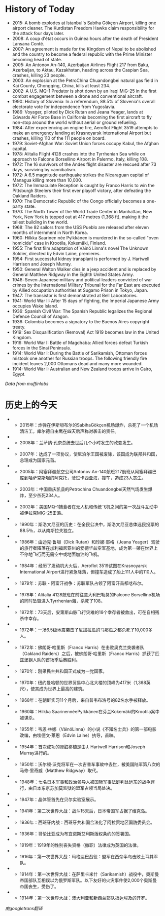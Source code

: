 # History of Today 

- 2015: A bomb explodes at Istanbul's Sabiha Gökçen Airport, killing one airport cleaner. The Kurdistan Freedom Hawks claim responsibility for the attack four days later.
- 2008: A coup d'état occurs in Guinea hours after the death of President Lansana Conté.
- 2007: An agreement is made for the Kingdom of Nepal to be abolished and the country to become a federal republic with the Prime Minister becoming head of state.
- 2005: An Antonov An-140, Azerbaijan Airlines Flight 217 from Baku, Azerbaijan, to Aktau, Kazakhstan, heading across the Caspian Sea, crashes, killing 23 people.
- 2003: An explosion at the PetroChina Chuandongbei natural gas field in Kai County, Chongqing, China, kills at least 234.
- 2002: A U.S. MQ-1 Predator is shot down by an Iraqi MiG-25 in the first combat engagement between a drone and conventional aircraft.
- 1990: History of Slovenia: In a referendum, 88.5% of Slovenia's overall electorate vote for independence from Yugoslavia.
- 1986: Voyager, piloted by Dick Rutan and Jeana Yeager, lands at Edwards Air Force Base in California becoming the first aircraft to fly non-stop around the world without aerial or ground refueling.
- 1984: After experiencing an engine fire, Aeroflot Flight 3519 attempts to make an emergency landing at Krasnoyarsk International Airport but crashes, killing 110 of the 111 people on board.
- 1979: Soviet-Afghan War: Soviet Union forces occupy Kabul, the Afghan capital.
- 1978: Alitalia Flight 4128 crashes into the Tyrrhenian Sea while on approach to Falcone Borsellino Airport in Palermo, Italy, killing 108.
- 1972: The 16 survivors of the Andes flight disaster are rescued after 73 days, surviving by cannibalism.
- 1972: A 6.5 magnitude earthquake strikes the Nicaraguan capital of Managua killing more than 10,000.
- 1972: The Immaculate Reception is caught by Franco Harris to win the Pittsburgh Steelers their first ever playoff victory, after defeating the Oakland Raiders.
- 1970: The Democratic Republic of the Congo officially becomes a one-party state.
- 1970: The North Tower of the World Trade Center in Manhattan, New York, New York is topped out at 417 metres (1,368 ft), making it the tallest building in the world.
- 1968: The 82 sailors from the USS Pueblo are released after eleven months of internment in North Korea.
- 1960: Hilkka Saarinen née Pylkkänen is murdered in the so-called "oven homicide" case in Krootila, Kokemäki, Finland.
- 1955: The first film adaptation of Väinö Linna's novel The Unknown Soldier, directed by Edvin Laine, premieres.
- 1954: First successful kidney transplant is performed by J. Hartwell Harrison and Joseph Murray.
- 1950: General Walton Walker dies in a jeep accident and is replaced by General Matthew Ridgway in the Eighth United States Army.
- 1948: Seven Japanese military and political leaders convicted of war crimes by the International Military Tribunal for the Far East are executed by Allied occupation authorities at Sugamo Prison in Tokyo, Japan.
- 1947: The transistor is first demonstrated at Bell Laboratories.
- 1941: World War II: After 15 days of fighting, the Imperial Japanese Army occupies Wake Island.
- 1936: Spanish Civil War: The Spanish Republic legalizes the Regional Defence Council of Aragon.
- 1936: Colombia becomes a signatory to the Buenos Aires copyright treaty.
- 1919: Sex Disqualification (Removal) Act 1919 becomes law in the United Kingdom.
- 1916: World War I: Battle of Magdhaba: Allied forces defeat Turkish forces in the Sinai Peninsula.
- 1914: World War I: During the Battle of Sarikamish, Ottoman forces mistook one another for Russian troops. The following friendly fire incident leaves 2,000 Ottomans dead and many more wounded.
- 1914: World War I: Australian and New Zealand troops arrive in Cairo, Egypt.

*Data from muffinlabs* 

# 历史上的今天 

- -  2015年：炸弹在伊斯坦布尔的SabihaGökçen机场爆炸，杀死了一个机场清洁工。库尔德自由鹰在四天后声称对袭击的责任。
- -  2008年：兰萨纳·孔奈总统去世后几个小时发生的政变发生。
- -  2007年：达成了一项协议，使尼泊尔王国被废除，该国成为联邦共和国，总理成为国家元首。
- -  2005年：阿塞拜疆航空公司Antonov An-140航班217航班从阿塞拜疆巴库到哈萨克斯坦的阿克托，驶过卡西亚海，撞车，造成23人丧生。
- -  2003年：中国重庆凯县的Petrochina Chuandongbei天然气场发生爆炸，至少杀死234人。
- -  2002年：美国MQ-1捕食者在无人机和传统飞机之间的第一次战斗互动中被伊拉克MIG-25击落。
- -  1990年：斯洛文尼亚的历史：在全民公决中，斯洛文尼亚总体选民投票的88.5％，以从南斯拉夫独立。
- -  1986年：由迪克·鲁坦（Dick Rutan）和珍娜·耶格（Jeana Yeager）驾驶的旅行者降落在加利福尼亚州的爱德华兹空军基地，成为第一架在世界上不停地飞行而无需空中或地面加油的飞机。
- -  1984年：经历了发动机大火后，Aeroflot 3519试图在Krasnoyarsk International Airport进行紧急降落，但撞车造成了船上111人中的110人。
- -  1979年：苏联 - 阿富汗战争：苏联军队占领了阿富汗首都喀布尔。
- -  1978年：Alitalia 4128航班在前往意大利巴勒莫的Falcone Borsellino机场的同时坠毁进入Tyrrhenian海，杀死了108。
- -  1972年：73天后，安第斯山脉飞行灾难的16个幸存者被救出，可在自相残杀中幸存。
- -  1972年：一场6.5级地震袭击了尼加拉瓜的马那瓜之都杀死了10,000多人。
- -  1972年：佛朗哥·哈里斯（Franco Harris）在击败奥克兰突袭者队（Oakland Raiders）之后，被佛朗哥·哈里斯（Franco Harris）抓获了匹兹堡钢人队的首场季后赛胜利。
- -  1970年：刚果民主共和国正式成为一党国家。
- -  1970年：纽约曼哈顿的世界贸易中心北大楼的顶峰为417米（1,368英尺），使其成为世界上最高的建筑。
- -  1968年：在朝鲜实习11个月后，来自普韦布洛号的82名水手被释放。
- -  1960年：Hilkka SaarinennéePylkkänen在芬兰Kokemäki的Krootila案中被谋杀。
- -  1955年：韦恩·林娜（VäinöLinna）的小说《不知名士兵》的第一部电影改编，由埃德文·莱恩（Edvin Laine）执导，首映。
- -  1954年：首次成功的肾脏移植是由J. Hartwell Harrison和Joseph Murray进行的。
- -  1950年：沃尔顿·沃克将军在一次吉普车事故中去世，被美国陆军第八次的马修·里奇威（Matthew Ridgway）取代。
- -  1948年：七名日本军事和政治领导人被国际军事法庭判处远东的战争罪行，由日本东京苏加莫监狱的盟军占领当局处决。
- -  1947年：晶体管首先在贝尔实验室展示。
- -  1941年：第二次世界大战：战斗15天后，日本帝国军占据了维克岛。
- -  1936年：西班牙内战：西班牙共和国合法化了阿拉贡地区国防委员会。
- -  1936年：哥伦比亚成为布宜诺斯艾利斯版权条约的签署国。
- -  1919年：1919年的性别丧失资格（撤职）法律成为英国的法律。
- -  1916年：第一次世界大战：玛格达巴战役：盟军在西奈半岛击败土耳其军队。
- -  1914年：第一次世界大战：在萨里卡米什（Sarikamish）战役中，奥斯曼帝国部队互相误以为俄罗斯军队。以下友好的火灾事件使2,000个奥斯曼帝国丧生，受伤了。
- -  1914年：第一次世界大战：澳大利亚和新西兰部队抵达埃及的开罗。

*由googletrans翻译*